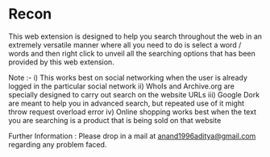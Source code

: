 # Recon

This web extension is designed to help you search throughout the web in an extremely versatile manner where all you need to do is select a word / words and then right click to unveil all the searching options that has been provided by this web extension. 

Note :-
i) This works best on social networking when the user is already logged in the particular social network
ii) WhoIs and Archive.org are specially designed to carry out search on the website URLs
iii) Google Dork are meant to help you in advanced search, but repeated use of it might throw request overload error
iv) Online shopping works best when the text you are searching is a product that is being sold on that website

Further Information :
Please drop in a mail at anand1996aditya@gmail.com regarding any problem faced.
